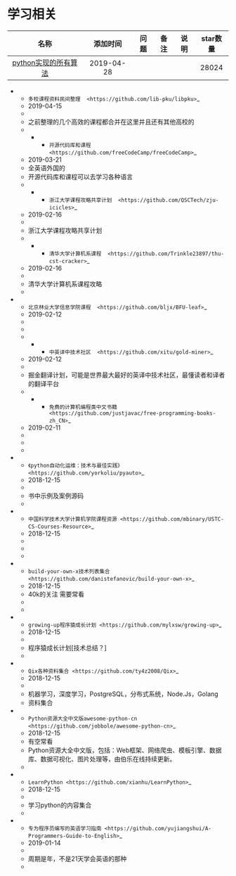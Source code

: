 # 学习相关

名称|添加时间|问题|备注|说明|star数量
:---:|:---:|:---:|:---:|:---:|:--:
[python实现的所有算法](https://github.com/TheAlgorithms/Python)|2019-04-28||||28024




   * - `多校课程资料民间整理  <https://github.com/lib-pku/libpku>`_ 
     - 2019-04-15
     - 
     - 之前整理的几个高效的课程都合并在这里并且还有其他高校的 
     -    * - `开源代码库和课程  <https://github.com/freeCodeCamp/freeCodeCamp>`_ 
     - 2019-03-21
     - 全英语外国的
     - 开源代码库和课程可以去学习各种语言  
     -   
       * - `浙江大学课程攻略共享计划  <https://github.com/QSCTech/zju-icicles>`_ 
     - 2019-02-16
     - 
     - 浙江大学课程攻略共享计划
     -  
       * - `清华大学计算机系课程  <https://github.com/Trinkle23897/thu-cst-cracker>`_ 
     - 2019-02-16
     - 
     - 清华大学计算机系课程攻略
     -      
   * - `北京林业大学信息学院课程  <https://github.com/bljx/BFU-leaf>`_ 
     - 2019-02-12
     - 
     - 
     - 
       * - `中英译中技术社区  <https://github.com/xitu/gold-miner>`_ 
     - 2019-02-12
     - 
     - 掘金翻译计划，可能是世界最大最好的英译中技术社区，最懂读者和译者的翻译平台
     -  
       * - `免费的计算机编程类中文书籍 <https://github.com/justjavac/free-programming-books-zh_CN>`_ 
     - 2019-02-11
     - 
     - 
     - 

 
   * - `《python自动化运维：技术与最佳实践》 <https://github.com/yorkoliu/pyauto>`_
     - 2018-12-15
     - 
     - 书中示例及案例源码
     -  


   * - `中国科学技术大学计算机学院课程资源 <https://github.com/mbinary/USTC-CS-Courses-Resource>`_
     - 2018-12-15
     - 
     - 
     -  

   * - `build-your-own-x技术列表集合 <https://github.com/danistefanovic/build-your-own-x>`_
     - 2018-12-15
     - 40k的关注  需要常看
     - 
     -  

  * - `growing-up程序猿成长计划 <https://github.com/mylxsw/growing-up>`_
     - 2018-12-15
     - 
     - 程序猿成长计划[技术总结？]
     -  


   * - `Qix各种资料集合 <https://github.com/ty4z2008/Qix>`_
     - 2018-12-15
     - 
     - 机器学习，深度学习，PostgreSQL，分布式系统，Node.Js，Golang
     - 资料集合


   * - `Python资源大全中文版awesome-python-cn <https://github.com/jobbole/awesome-python-cn>`_
     - 2018-12-15
     - 有空常看
     - Python资源大全中文版，包括：Web框架、网络爬虫、模板引擎、数据库、数据可视化、图片处理等，由伯乐在线持续更新。
     -  


   * - `LearnPython <https://github.com/xianhu/LearnPython>`_
     - 2018-12-15
     - 
     - 学习python的内容集合
     -  

   * - `专为程序员编写的英语学习指南 <https://github.com/yujiangshui/A-Programmers-Guide-to-English>`_ 
     - 2019-01-14
     - 
     - 周期是年，不是21天学会英语的那种
     - 